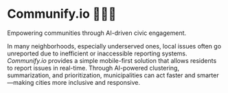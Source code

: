 # Communify.io 📍📱🤖  
Empowering communities through AI-driven civic engagement.

In many neighborhoods, especially underserved ones, local issues often go unreported due to inefficient or inaccessible reporting systems. *Communify.io* provides a simple mobile-first solution that allows residents to report issues in real-time. Through AI-powered clustering, summarization, and prioritization, municipalities can act faster and smarter—making cities more inclusive and responsive.



